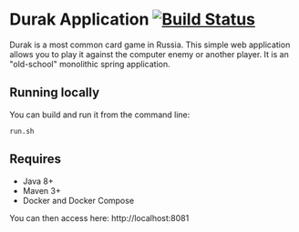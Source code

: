 # Durak Application [![Build Status](https://travis-ci.com/SnowDrifter/durak.svg?branch=master)](https://travis-ci.com/SnowDrifter/durak)
Durak is a most common card game in Russia. 
This simple web application allows you to play it against the computer enemy or another player. 
It is an "old-school" monolithic spring application. 

## Running locally
You can build and run it from the command line:
```
run.sh
```

## Requires
* Java 8+
* Maven 3+
* Docker and Docker Compose 

You can then access here: http://localhost:8081